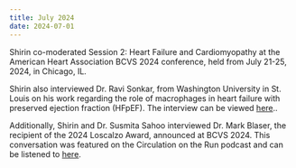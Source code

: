 ```yaml
---
title: July 2024
date: 2024-07-01
---
```



Shirin co-moderated Session 2: Heart Failure and Cardiomyopathy at the American Heart Association BCVS 2024 conference, held from July 21-25, 2024, in Chicago, IL. 

Shirin also interviewed Dr. Ravi Sonkar, from Washington University in St. Louis on his work regarding the role of macrophages in heart failure with preserved ejection fraction (HFpEF). The interview can be viewed [here](https://www.youtube.com/watch?v=CbX9PXHOHBY)..

Additionally, Shirin and Dr. Susmita Sahoo interviewed Dr. Mark Blaser, the recipient of the 2024 Loscalzo Award, announced at BCVS 2024. This conversation was featured on the Circulation on the Run podcast and can be listened to [here](https://www.ahajournals.org/do/10.1161/podcast.20240621.715149).

<!--more-->




